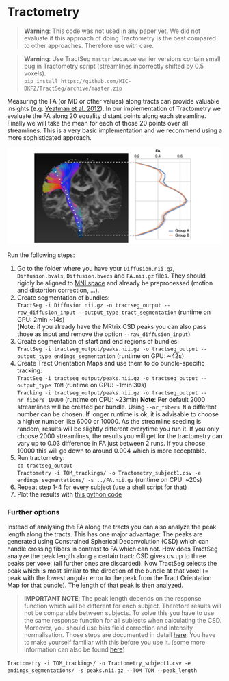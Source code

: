 # Tractometry

> **Warning**: This code was not used in any paper yet. We did not evaluate if this approach of doing Tractometry is
 the best compared to other approaches. Therefore use with care.  
 
> **Warning**: Use TractSeg `master` because earlier versions contain small bug in Tractometry script (streamlines 
incorrectly shifted by 0.5 voxels).  
`pip install https://github.com/MIC-DKFZ/TractSeg/archive/master.zip`

Measuring the FA (or MD or other values) along tracts can provide valuable insights (e.g. [Yeatman et al. 2012](https://journals.plos.org/plosone/article?id=10.1371/journal.pone.0049790)).
In our implementation of Tractometry we evaluate the FA along 20 equality distant points along each streamline. 
Finally we will take the mean for each of those 20 points over all streamlines. This is a very basic implementation
and we recommend using a more sophisticated approach.

![Tractometry concept figure](Tractometry_concept1.png)

Run the following steps:
1. Go to the folder where you have your `Diffusion.nii.gz`, `Diffusion.bvals`, `Diffusion.bvecs` and `FA.nii.gz` files. 
They should rigidly be aligned to [MNI space](https://github.com/MIC-DKFZ/TractSeg#aligning-image-to-mni-space) and 
already be preprocessed (motion and distortion correction, ...).
2. Create segmentation of bundles:  
`TractSeg -i Diffusion.nii.gz -o tractseg_output --raw_diffusion_input --output_type tract_segmentation` (runtime on 
GPU: 2min ~14s)  
(**Note**: if you already have the MRtrix CSD peaks you can also pass those as input and remove the option `--raw_diffusion_input`)
3. Create segmentation of start and end regions of bundles:  
`TractSeg -i tractseg_output/peaks.nii.gz -o tractseg_output --output_type endings_segmentation` (runtime on GPU: ~42s)
4. Create Tract Orientation Maps and use them to do bundle-specific tracking:  
`TractSeg -i tractseg_output/peaks.nii.gz -o tractseg_output --output_type TOM` (runtime on GPU: ~1min 30s)  
`Tracking -i tractseg_output/peaks.nii.gz -o tractseg_output --nr_fibers 10000` (runtime on CPU: ~23min)
 **Note**: Per default 2000 streamlines will be created per bundle. Using `--nr_fibers N` a different number can be chosen. 
 If longer runtime is ok, it is advisable to choose a higher number like 6000 or 10000. As the streamline seeding is random, 
 results will be slightly different everytime you run it. If you only choose 2000 streamlines, the results you will get for 
 the tractometry can vary up to 0.03 difference in FA just between 2 runs. If you choose 10000 this will go down to around
 0.004 which is more acceptable.
5. Run tractometry:  
`cd tractseg_output`  
`Tractometry -i TOM_trackings/ -o Tractometry_subject1.csv -e endings_segmentations/ -s ../FA.nii.gz` (runtime on CPU: ~20s)  
6. Repeat step 1-4 for every subject (use a shell script for that)
7. Plot the results with [this python code](../examples/plot_tractometry_results.ipynb)

### Further options   
Instead of analysing the FA along the tracts you can also analyze the peak length along the tracts. 
This has one major advantage: The peaks are generated using Constrained Spherical Deconvolution (CSD) 
which can handle crossing fibers in contrast to FA which can not. How does TractSeg analyze the peak 
length along a certain tract:
CSD gives us up to three peaks per voxel (all further ones are discarded). 
Now TractSeg selects the peak which is most similar to the direction of the bundle at that voxel 
(= peak with the lowest angular error to the peak from the Tract Orientation Map for that bundle). 
The length of that peak is then analyzed.  
> **IMPORTANT NOTE**: The peak length depends on the response function which will be different for each subject.
Therefore results will not be comparable between subjects. To solve this you have to use the same response function
for all subjects when calculating the CSD. Moreover, you should use bias field correction and intensity normalisation. 
Those steps are documented in detail 
[here](https://mrtrix.readthedocs.io/en/latest/fixel_based_analysis/st_fibre_density_cross-section.html).
You have to make yourself familiar with this before you use it. (some more information can also be found 
[here](https://github.com/MIC-DKFZ/TractSeg/issues/42))

`Tractometry -i TOM_trackings/ -o Tractometry_subject1.csv -e endings_segmentations/ -s peaks.nii.gz --TOM TOM --peak_length`